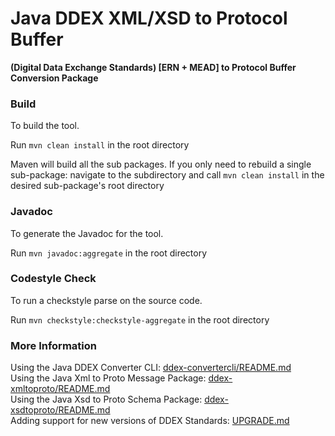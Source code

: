 # Java DDEX XML/XSD to Protocol Buffer
**(Digital Data Exchange Standards) [ERN + MEAD] to Protocol Buffer Conversion Package**

### Build
To build the tool.

Run `mvn clean install` in the root directory

Maven will build all the sub packages. If you only need to rebuild a single sub-package: 
navigate to the subdirectory and call `mvn clean install` in the desired sub-package's root directory

### Javadoc
To generate the Javadoc for the tool.

Run `mvn javadoc:aggregate` in the root directory

### Codestyle Check
To run a checkstyle parse on the source code.

Run `mvn checkstyle:checkstyle-aggregate` in the root directory

### More Information
Using the Java DDEX Converter CLI: [ddex-convertercli/README.md](ddex-convertercli/README.md)<br>
Using the Java Xml to Proto Message Package: [ddex-xmltoproto/README.md](ddex-xmltoproto/README.md)<br>
Using the Java Xsd to Proto Schema Package: [ddex-xsdtoproto/README.md](ddex-xsdtoproto/README.md)<br>
Adding support for new versions of DDEX Standards: [UPGRADE.md](UPGRADE.md)